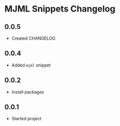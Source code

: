 # MJML Snippets Changelog

## 0.0.5

* Created CHANGELOG 

## 0.0.4

* Added `mjml` snippet

## 0.0.2

* Install packages

## 0.0.1

* Started project
